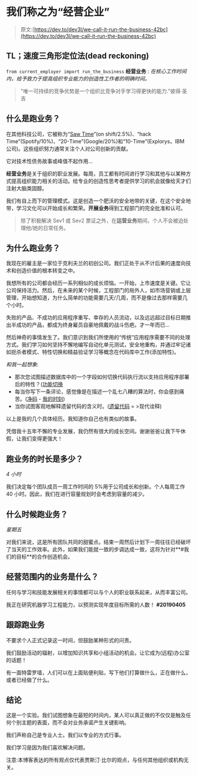 # 我们称之为“经营企业”

> 原文:[https://dev.to/dev3l/we-call-it-run-the-business-42bc](https://dev.to/dev3l/we-call-it-run-the-business-42bc)

## TL；速度三角形定位法(dead reckoning)

`from current_employer import run_the_business`
**经营业务** : *在核心工作时间内，给予致力于提高组织专业能力的创造性工作者的明确时间。*

> "唯一可持续的竞争优势是一个组织比竞争对手学习得更快的能力."彼得·圣吉

## [](#what-is-run-the-business)什么是**跑业务**？

在其他科技公司，它被称为“[Saw Time](https://dev.to/dev3l/we-call-it-saw-time)”(on shift/2.5%)、“hack Time”(Spotify/10%)、“20-Time”(Google/20%)和“10-Time”(Explorys，IBM 公司)。这些组织努力通常关注个人对公司创新的贡献。

它对技术性债务故事或峰值不起作用...

**经营业务**是关于组织的职业发展。每周，员工都有时间进行学习和其他与以某种方式提高组织能力相关的活动。给专业的创造性思考者提供学习的机会就像给天才们注射大脑类固醇。

我们有自上而下的管理模式。这是创造一个肥沃的安全地带的关键，在这个安全地带，学习文化可以开始成长和繁荣。**开展业务**得到工程部门的完全批准和认可。

> 除了积极解决 Sev1 或 Sev2 票证之外，在**运营业务**期间，个人不会被迫处理他/她的日常任务。

## [](#why-run-the-business)为什么**跑业务**？

我现在的雇主是一家位于克利夫兰的初创公司。我们正处于从不计后果的速度向技术和创造价值的根本转变之中。

我想所有的公司都会经历一系列相似的成长烦恼。一开始，上市速度是关键。它让公司保持活力。然后，在未来的某个时候，工程部门的局外人，如市场营销或上层管理，开始想知道，为什么简单的功能需要几天/几周，而不是像过去那样需要几个小时。

失败的产品、不成功的应用程序重写、幸存的人员流动，以及远远超过目标日期推出半成功的产品，都成为终身雇员自豪地佩戴的战斗伤疤。才一年而已...

然后神奇的事情发生了。我们意识到我们所使用的“传统”应用程序需要不同的处理方式。我们学习如何坚持不懈地编写自动化单元测试，安全地重构，并通过牢记诸如扼杀者模式、特性切换和精益验证学习等概念在代码库中工作(添加特性)。

*和我一起想象*:

*   那次您试图描述数据库中的一个字段如何切换代码执行流以支持应用程序部署后的特性？([功能切换](https://martinfowler.com/articles/feature-toggles.html)
*   每当你写下一条评论，感觉像是在描述一个乱七八糟的算法时，你会感到痛苦。([净码](http://ricardogeek.com/docs/clean_code.html) - [我的时刻](https://twitter.com/dev3l_/status/873998216819347456))
*   当你试图客观地解释遗留代码的含义时。([遗留代码](https://en.wikipedia.org/wiki/Legacy_code) = >现代诠释)

以上是我的几个具体经历。我知道你自己也有类似的故事。

凭借我十五年不懈的专业发展，我仍然有很大的成长空间。谢谢爸爸让我下午休假，让我们变得更强大！

## **跑业务**的时长是多少？

*4 小时*

我们决定每个团队成员一周工作时间的 5%用于公司成长和创新。个人每周工作 40 小时。因此，我们在进行容量规划时会考虑到容量的减少。

## **什么时候跑业务**？

*星期五*

对我们来说，这是所有团队共同的甜蜜点。结束一周然后计划下一周往往已经破坏了当天的工作效率。此外，如果我们能就一致的步调达成一致，这将为针对**#我们的目标**的合作创造机会。

## **经营范围内的业务**是什么？

任何与学习和技能发展相关的事情都可以与个人的职业联系起来，从而丰富公司。

我正在研究机器学习工程能力，以预测实现年度目标所需的人数！ **#20190405**

## [](#tracking-run-the-business)跟踪**跑业务**

不要求个人正式记录这一时间，但鼓励某种形式的问责。

我们鼓励活动的辐射，以增加知识共享和小组活动的机会。让它成为(远程)办公室的话题！

有一面特雷罗墙，人们可以在上面贴便利贴，写下他们打算做什么，正在做什么，或者已经做了什么。

## [](#conclusion)结论

这是一个实验。我们试图想象在最短的时间内，某人可以真正做的不仅仅是触及任何个别主题的表面，而不会对业务承诺产生关键影响。

我们声称自己是专业人士。我们以专业的方式行事。

我们学习是因为我们喜欢解决问题。

注意:本博客表达的所有观点仅代表贾斯汀·比尔的观点，与任何其他组织或机构无关。